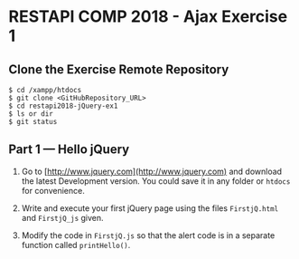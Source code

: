 # RESTAPI COMP 2018 - Ajax Exercise 1

## Clone the Exercise Remote Repository

```
$ cd /xampp/htdocs
$ git clone <GitHubRepository_URL>
$ cd restapi2018-jQuery-ex1
$ ls or dir
$ git status

```


## Part 1 — Hello jQuery


1.	Go to [http://www.jquery.com](http://www.jquery.com) and download the latest Development version. You could save it in any folder or ``htdocs`` for convenience.
	
	
1.	Write and execute your first jQuery page using the files ``FirstjQ.html`` and ``FirstjQ_js`` given.


1.	Modify the code in ``FirstjQ.js`` so that the alert code is in a separate function called ``printHello()``.


